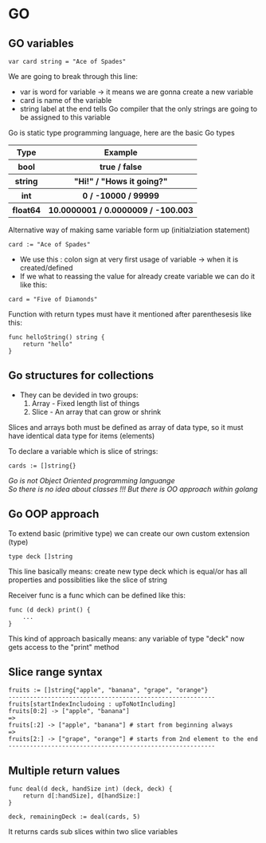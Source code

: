 # GO

## GO variables
~~~
var card string = "Ace of Spades"
~~~
We are going to break through this line:
* var is word for variable -> it means we are gonna create a new variable
* card is name of the variable
* string label at the end tells Go compiler that the only strings are going to be assigned to this variable

Go is static type programming language, here are the basic Go types
<table>
    <tr>
        <th>Type</th>
        <th>Example</span></th>
    </tr>
    </tr>
        <th>bool</th>
        <th>true / false</th>
    </tr>
    </tr>
        <th>string</th>
        <th>"Hi!" / "Hows it going?"</th>
    </tr>
        </tr>
        <th>int</th>
        <th>0 / -10000 / 99999</th>
    </tr>
        </tr>
        <th>float64</th>
        <th>10.0000001 / 0.0000009 / -100.003</th>
    </tr>
</table>

Alternative way of making same variable form up (initialziation statement)
~~~
card := "Ace of Spades"
~~~
- We use this : colon sign at very first usage of variable -> when it is created/defined
- If we what to reassing the value for already create variable we can do it like this:
~~~
card = "Five of Diamonds"
~~~

Function with return types must have it mentioned after parenthesesis like this:
~~~
func helloString() string {
    return "hello"
}
~~~

## Go structures for collections

* They can be devided in two groups:
    1. Array - Fixed length list of things
    2. Slice - An array that can grow or shrink

Slices and arrays both must be defined as array of data type, so it must have identical data type for items (elements)

To declare a variable which is slice of strings:
~~~
cards := []string{}
~~~

<i> Go is not Object Oriented programming languange <br/>
So there is no idea about classes !!!
But there is OO approach within golang </i>

## Go OOP approach

To extend basic (primitive type) we can create our own custom extension (type)
```
type deck []string
```
This line basically means: create new type deck which is equal/or has all properties and possiblities like the slice of string

Receiver func is a func which can be defined like this:
```
func (d deck) print() {
    ...
}
```
This kind of approach basically means: any variable of type "deck" now gets access to the "print" method

## Slice range syntax

```
fruits := []string{"apple", "banana", "grape", "orange"}
----------------------------------------------------------
fruits[startIndexIncludoing : upToNotIncluding]
fruits[0:2] -> ["apple", "banana"]
=>
fruits[:2] -> ["apple", "banana"] # start from beginning always
=>
fruits[2:] -> ["grape", "orange"] # starts from 2nd element to the end
----------------------------------------------------------
```

## Multiple return values
```
func deal(d deck, handSize int) (deck, deck) {
	return d[:handSize], d[handSize:]
}

deck, remainingDeck := deal(cards, 5)
```
It returns cards sub slices within two slice variables
